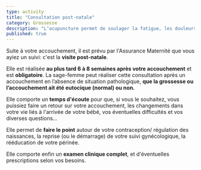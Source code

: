 ```yaml
---
type: activity
title: "Consultation post-natale"
category: Grossesse
description: "L‘acupuncture permet de soulager la fatigue, les douleurs, les troubles digestifs les troubles circulatoires et l'insomnie au cours de la grossesse."
published: true
---
```



Suite à votre accouchement, il est prévu par l'Assurance Maternité que vous ayiez un suivi: c'est la **visite post-natale**.

Elle est réalisée **au plus tard 6 à 8 semaines après votre accouchement** et est **obligatoire**. La sage-femme peut réaliser cette consultation  après un accouchement en l’absence de situation pathologique, **que la grossesse ou l’accouchement ait été eutocique (normal) ou non.**

Elle comporte un **temps d'écoute** pour que, si vous le souhaitez, vous puissiez faire un retour sur votre accouchement, les changements dans votre vie liés à l'arrivée de votre bébé, vos éventuelles difficultés et vos diverses questions...

Elle permet de **faire le point** autour de votre contraception/ régulation des naissances, la reprise (ou le démarrage) de votre suivi gynécologique, la rééducation de votre périnée.

Elle comporte enfin un **examen clinique complet**, et d'éventuelles prescriptions selon vos besoins.
